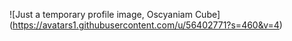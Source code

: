 ![Just a temporary profile image, Oscyaniam Cube]
(https://avatars1.githubusercontent.com/u/56402771?s=460&v=4)
